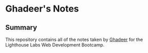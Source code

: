 # Ghadeer's Notes


## Summary 

This repository contains all of the notes taken by [Ghadeer](https://github.com/khadergw)  for the Lighthouse Labs Web Development Bootcamp.